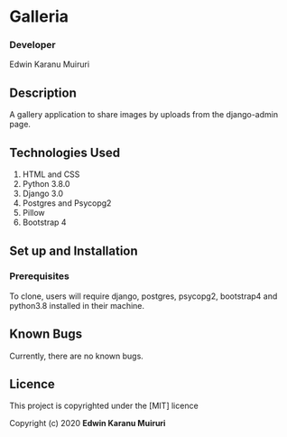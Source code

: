# Galleria
### Developer
Edwin Karanu Muiruri

## Description
A gallery application to share images by uploads from the django-admin page.

## Technologies Used
1. HTML and CSS
2. Python 3.8.0
3. Django 3.0
4. Postgres and Psycopg2
5. Pillow
6. Bootstrap 4

## Set up and Installation
### Prerequisites
To clone, users will require django, postgres, psycopg2, bootstrap4 and python3.8 installed in their machine.

## Known Bugs 
Currently, there are no known bugs.

## Licence
This project is copyrighted under the [MIT] licence

Copyright (c) 2020 **Edwin Karanu Muiruri**